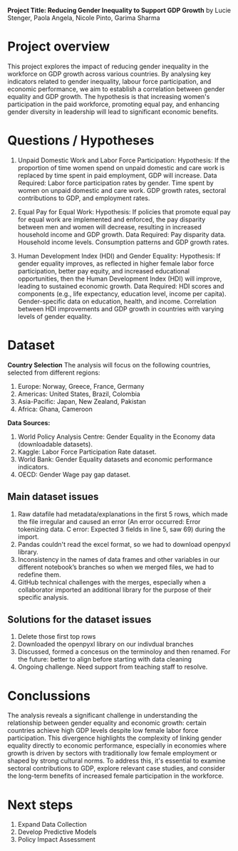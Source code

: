 

**Project Title: Reducing Gender Inequality to Support GDP Growth**
    by Lucie Stenger, Paola Angela, Nicole Pinto, Garima Sharma

# Project overview

This project explores the impact of reducing gender inequality in the workforce on GDP growth across various countries. By analysing key indicators related to gender inequality, labour force participation, and economic performance, we aim to establish a correlation between gender equality and GDP growth. The hypothesis is that increasing women's participation in the paid workforce, promoting equal pay, and enhancing gender diversity in leadership will lead to significant economic benefits.

# Questions / Hypotheses

1) Unpaid Domestic Work and Labor Force Participation:
Hypothesis: If the proportion of time women spend on unpaid domestic and care work is replaced by time spent in paid employment, GDP will increase.
Data Required:
Labor force participation rates by gender.
Time spent by women on unpaid domestic and care work.
GDP growth rates, sectoral contributions to GDP, and employment rates.

2) Equal Pay for Equal Work:
Hypothesis: If policies that promote equal pay for equal work are implemented and enforced, the pay disparity between men and women will decrease, resulting in increased household income and GDP growth.
Data Required:
Pay disparity data.
Household income levels.
Consumption patterns and GDP growth rates.

3) Human Development Index (HDI) and Gender Equality:
Hypothesis: If gender equality improves, as reflected in higher female labor force participation, better pay equity, and increased educational opportunities, then the Human Development Index (HDI) will improve, leading to sustained economic growth.
Data Required:
HDI scores and components (e.g., life expectancy, education level, income per capita).
Gender-specific data on education, health, and income.
Correlation between HDI improvements and GDP growth in countries with varying levels of gender equality.


# Dataset 

**Country Selection**
The analysis will focus on the following countries, selected from different regions:
1) Europe: Norway, Greece, France, Germany
2) Americas: United States, Brazil, Colombia
3) Asia-Pacific: Japan, New Zealand, Pakistan
4) Africa: Ghana, Cameroon

**Data Sources:**

1) World Policy Analysis Centre: Gender Equality in the Economy data (downloadable datasets).
2) Kaggle: Labor Force Participation Rate dataset.
3) World Bank: Gender Equality datasets and economic performance indicators.
4) OECD: Gender Wage pay gap dataset.


## Main dataset issues

1) Raw datafile had metadata/explanations in the first 5 rows, which made the file irregular and caused an error (An error occurred: Error tokenizing data. C error: Expected 3 fields in line 5, saw 69) during the import.
2) Pandas couldn't read the excel format, so we had to download openpyxl library.
3) Inconsistency in the names of data frames and other variables in our different notebook’s branches so when we merged files, we had to redefine them.
4) GitHub technical challenges with the merges, especially when a collaborator imported an additional library for the purpose of their specific analysis.



## Solutions for the dataset issues
1) Delete those first top rows
2) Downloaded the openpyxl library on our indivdual branches
3) Discussed, formed a concesus on the terminoloy and then renamed. For the future: better to align before starting with data cleaning
4) Ongoing challenge. Need support from teaching staff to resolve.

# Conclussions
The analysis reveals a significant challenge in understanding the relationship between gender equality and economic growth: certain countries achieve high GDP levels despite low female labor force participation. This divergence highlights the complexity of linking gender equality directly to economic performance, especially in economies where growth is driven by sectors with traditionally low female employment or shaped by strong cultural norms. To address this, it's essential to examine sectoral contributions to GDP, explore relevant case studies, and consider the long-term benefits of increased female participation in the workforce.

# Next steps
1) Expand Data Collection
2) Develop Predictive Models
3) Policy Impact Assessment



